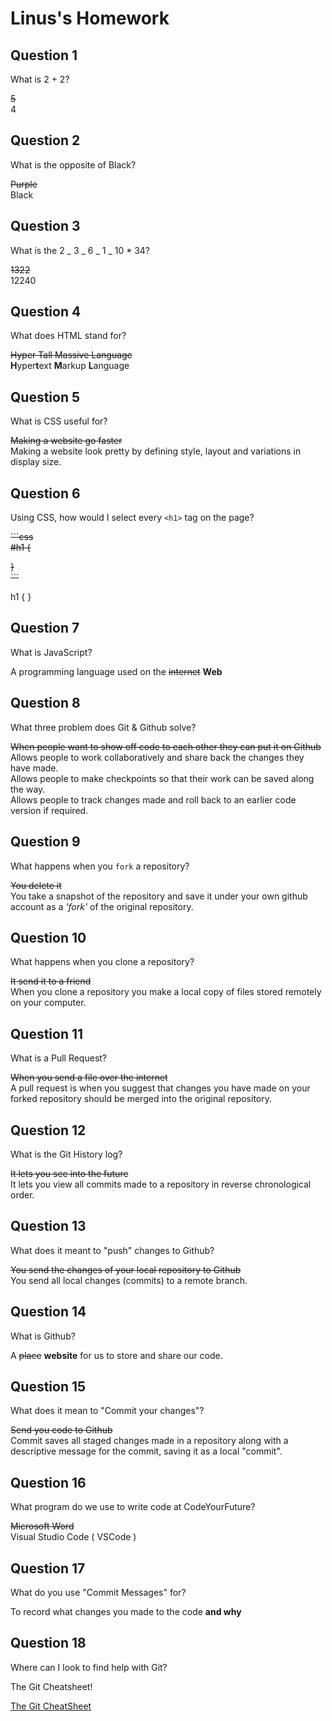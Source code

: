 # Linus's Homework

## Question 1

What is 2 + 2?

~~5~~ <br />
4

## Question 2

What is the opposite of Black?

~~Purple~~ <br />
Black

## Question 3

What is the 2 _ 3 _ 6 _ 1 _ 10 \* 34?

~~1322~~ <br />
12240

## Question 4

What does HTML stand for?

~~Hyper Tall Massive Language~~ <br />
**H**yper**t**ext **M**arkup **L**anguage

## Question 5

What is CSS useful for?

~~Making a website go faster~~ <br />
Making a website look pretty by defining style, layout and variations in display size.

## Question 6

Using CSS, how would I select every `<h1>` tag on the page?

~~```css~~ <br />
~~#h1 {~~ <br />

~~}~~ <br />
~~```~~ <br />

h1 {
}

## Question 7

What is JavaScript?

A programming language used on the ~~internet~~ **Web**

## Question 8

What three problem does Git & Github solve?

~~When people want to show off code to each other they can put it on Github~~ <br />
Allows people to work collaboratively and share back the changes they have made. <br />
Allows people to make checkpoints so that their work can be saved along the way. <br />
Allows people to track changes made and roll back to an earlier code version if required.

## Question 9

What happens when you `fork` a repository?

~~You delete it~~ <br />
You take a snapshot of the repository and save it under your own github account as a _'fork'_ of the original repository.

## Question 10

What happens when you clone a repository?

~~It send it to a friend~~ <br />
When you clone a repository you make a local copy of files stored remotely on your computer.

## Question 11

What is a Pull Request?

~~When you send a file over the internet~~ <br />
A pull request is when you suggest that changes you have made on your forked repository should be merged into the original repository.

## Question 12

What is the Git History log?

~~It lets you see into the future~~ <br />
It lets you view all commits made to a repository in reverse chronological order.

## Question 13

What does it meant to "push" changes to Github?

~~You send the changes of your local repository to Github~~ <br />
You send all local changes (commits) to a remote branch.

## Question 14

What is Github?

A ~~place~~ **website** for us to store and share our code.

## Question 15

What does it mean to "Commit your changes"?

~~Send you code to Github~~ <br />
Commit saves all staged changes made in a repository along with a descriptive message for the commit, saving it as a local "commit".

## Question 16

What program do we use to write code at CodeYourFuture?

~~Microsoft Word~~ <br />
Visual Studio Code ( VSCode )

## Question 17

What do you use "Commit Messages" for?

To record what changes you made to the code **and why**

## Question 18

Where can I look to find help with Git?

The Git Cheatsheet!

[The Git CheatSheet](https://syllabus.codeyourfuture.io/git/desktop/cheatsheet)
